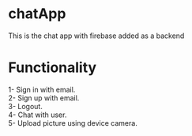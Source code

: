 # chatApp
This is the chat app with firebase added as a backend
# Functionality
1- Sign in with email.<br>
2- Sign up with email.<br>
3- Logout.<br>
4- Chat with user.<br>
5- Upload picture using device camera.<br>
